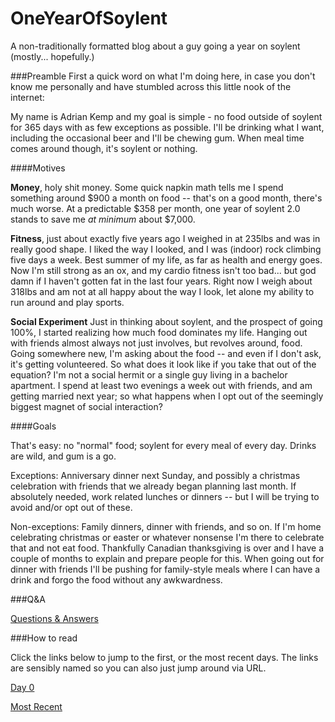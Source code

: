 # OneYearOfSoylent
A non-traditionally formatted blog about a guy going a year on soylent (mostly... hopefully.)

###Preamble
First a quick word on what I'm doing here, in case you don't know me personally and have stumbled across this little nook of the internet:

My name is Adrian Kemp and my goal is simple - no food outside of soylent for 365 days with as few exceptions as possible. I'll be drinking what I want, including the occasional beer and I'll be chewing gum. When meal time comes around though, it's soylent or nothing.

####Motives

**Money**, holy shit money. Some quick napkin math tells me I spend something around $900 a month on food -- that's on a good month, there's much worse. At a predictable $358 per month, one year of soylent 2.0 stands to save me *at minimum* about $7,000.

**Fitness**, just about exactly five years ago I weighed in at 235lbs and was in really good shape. I liked the way I looked, and I was (indoor) rock climbing five days a week. Best summer of my life, as far as health and energy goes. Now I'm still strong as an ox, and my cardio fitness isn't too bad... but god damn if I haven't gotten fat in the last four years. Right now I weigh about 318lbs and am not at all happy about the way I look, let alone my ability to run around and play sports.

**Social Experiment** Just in thinking about soylent, and the prospect of going 100%, I started realizing how much food dominates my life. Hanging out with friends almost always not just involves, but revolves around, food. Going somewhere new, I'm asking about the food -- and even if I don't ask, it's getting volunteered. So what does it look like if you take that out of the equation? I'm not a social hermit or a single guy living in a bachelor apartment. I spend at least two evenings a week out with friends, and am getting married next year; so what happens when I opt out of the seemingly biggest magnet of social interaction?

####Goals

That's easy: no "normal" food; soylent for every meal of every day. Drinks are wild, and gum is a go.

Exceptions: Anniversary dinner next Sunday, and possibly a christmas celebration with friends that we already began planning last month. If absolutely needed, work related lunches or dinners -- but I will be trying to avoid and/or opt out of these.

Non-exceptions: Family dinners, dinner with friends, and so on. If I'm home celebrating christmas or easter or whatever nonsense I'm there to celebrate that and not eat food. Thankfully Canadian thanksgiving is over and I have a couple of months to explain and prepare people for this. When going out for dinner with friends I'll be pushing for family-style meals where I can have a drink and forgo the food without any awkwardness.

###Q&A

[Questions & Answers](./qna.md)

###How to read

Click the links below to jump to the first, or the most recent days. The links are sensibly named so you can also just jump around via URL.

[Day 0](./day0.md)

[Most Recent](./day0.md)
